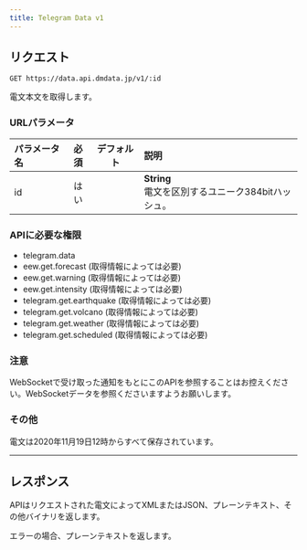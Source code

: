 ```yaml
---
title: Telegram Data v1
---
```


## リクエスト

`GET https://data.api.dmdata.jp/v1/:id`

電文本文を取得します。

### URLパラメータ
|パラメータ名|必須|デフォルト|説明|
|:--|:-:|:-:|:--|
|id|はい||**String** <br/> 電文を区別するユニーク384bitハッシュ。|

### APIに必要な権限
* telegram.data
* eew.get.forecast (取得情報によっては必要)
* eew.get.warning (取得情報によっては必要)
* eew.get.intensity (取得情報によっては必要)
* telegram.get.earthquake (取得情報によっては必要)
* telegram.get.volcano (取得情報によっては必要)
* telegram.get.weather (取得情報によっては必要)
* telegram.get.scheduled (取得情報によっては必要)

### 注意
WebSocketで受け取った通知をもとにこのAPIを参照することはお控えください。WebSocketデータを参照くださいますようお願いします。

### その他
電文は2020年11月19日12時からすべて保存されています。

---

## レスポンス
APIはリクエストされた電文によってXMLまたはJSON、プレーンテキスト、その他バイナリを返します。

エラーの場合、プレーンテキストを返します。
